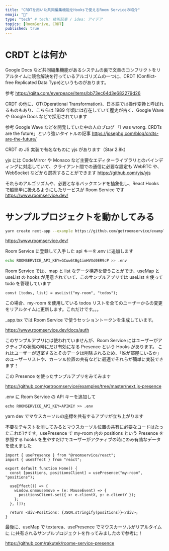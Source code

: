 ```yaml
---
title: "CRDTを用いた共同編集機能をHooksで使えるRoom Serviceの紹介"
emoji: "🥑"
type: "tech" # tech: 技術記事 / idea: アイデア
topics: [RoomSerive, CRDT]
published: true
---
```


# CRDT とは何か

Google Docs など共同編集機能があるシステムの裏で文章のコンフリクトをリアルタイムに競合解決を行っているアルゴリズムの一つに、CRDT (Conflict-free Replicated Data Type)というものがあります。

参考
https://qiita.com/everpeace/items/bb73ec64d3e682279d26

CRDT の他に、OT(Operational Transformation)、日本語では操作変換と呼ばれるものもあり、こちらは 1989 年頃には存在していて歴史が古く、Google Wave や Google Docs などで採用されています

参考
Google Wave などを開発していた中の人のブログ
「I was wrong. CRDTs are the future」という強いタイトルの記事
https://josephg.com/blog/crdts-are-the-future/

CRDT の JS 実装で有名なものに yjs があります（Star 2.8k）

yjs には CodeMirror や Monaco など主要なエディターライブラリとのバインディングに対応していて、クライアント間での通信に必要な設定も WebRTC や、WebSocket などから選択することができます
https://github.com/yjs/yjs

それらのアルゴリズムや、必要となるバックエンドを抽象化し、React Hooks で超簡単に扱えるようにしたサービスが Room Service です
https://www.roomservice.dev/

# サンプルプロジェクトを動かしてみる

```bash
yarn create next-app --example https://github.com/getroomservice/examples --example-path next.js-todolist
```

https://www.roomservice.dev/

Room Service に登録して入手した api キーを.env に追加します

```bash
echo ROOMSERVICE_API_KEY=GCuw6tBg1imHVXd0ER9cP >> .env
```

Room Service では、map と list なデータ構造を使うことができ、useMap と useList の hooks が用意されていて、このサンプルアプリでは useList を使って todo を管理しています

```tsx
const [todos, list] = useList("my-room", "todos");
```

この場合、my-room を使用している todos リストを全てのユーザーからの変更をリアルタイムに更新します。これだけです。。。

\_app.tsx では Room Service で使うセッショントークンを生成しています。

https://www.roomservice.dev/docs/auth

このサンプルアプリには使われていませんが、Room Service にはユーザーがアクティブの状態の時にだけ有効になる Presence という Hooks があります。
これはユーザーが退室するとそのデータは削除されるため、「誰が部屋にいるか」のユーザーリストや、カーソル位置の共有などに最適でそれらが簡単に実装できます！

この Presence を使ったサンプルアプリをみてみます

https://github.com/getroomservice/examples/tree/master/next.js-presence

.env に Room Service の API キーを追加して

```tsx
echo ROOMSERVICE_API_KEY=APIKEY >> .env
```

yarn dev でマウスカーソルの座標を共有するアプリが立ち上がります

<!-- ![https://s3-us-west-2.amazonaws.com/secure.notion-static.com/170becdf-8ec6-4d0e-93b1-6a00c7df7a5d/Jan-21-2021_23-01-28.gif](https://s3-us-west-2.amazonaws.com/secure.notion-static.com/170becdf-8ec6-4d0e-93b1-6a00c7df7a5d/Jan-21-2021_23-01-28.gif) -->

不要なテキストを消してみるとマウスカーソル位置の共有に必要なコードはたったこれだけです。usePresence で my-room 内の positions という Presence を参照する hooks を生やすだけでユーザーがアクティブの時にのみ有効なデータを使えました

```tsx
import { usePresence } from "@roomservice/react";
import { useEffect } from "react";

export default function Home() {
  const [positions, positionsClient] = usePresence("my-room", "positions");

  useEffect(() => {
    window.onmousemove = (e: MouseEvent) => {
      positionsClient.set({ x: e.clientX, y: e.clientY });
    };
  }, []);

  return <div>Positions: {JSON.stringify(positions)}</div>;
}
```

最後に、useMap で textarea、usePresence でマウスカーソルがリアルタイムに
に共有されるサンプルプロジェクトを作ってみましたので参考に！

<!-- ![https://s3-us-west-2.amazonaws.com/secure.notion-static.com/48e42e7c-4fbb-4484-99db-c5d6cf548b4c/Jan-21-2021_21-39-51.gif](https://s3-us-west-2.amazonaws.com/secure.notion-static.com/48e42e7c-4fbb-4484-99db-c5d6cf548b4c/Jan-21-2021_21-39-51.gif) -->

https://github.com/rakutek/roome-service-presence
